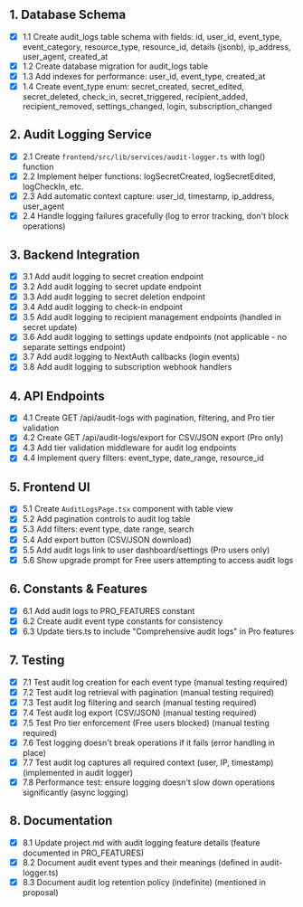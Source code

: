 ## 1. Database Schema

- [x] 1.1 Create audit_logs table schema with fields: id, user_id, event_type, event_category, resource_type, resource_id, details (jsonb), ip_address, user_agent, created_at
- [x] 1.2 Create database migration for audit_logs table
- [x] 1.3 Add indexes for performance: user_id, event_type, created_at
- [x] 1.4 Create event_type enum: secret_created, secret_edited, secret_deleted, check_in, secret_triggered, recipient_added, recipient_removed, settings_changed, login, subscription_changed

## 2. Audit Logging Service

- [x] 2.1 Create `frontend/src/lib/services/audit-logger.ts` with log() function
- [x] 2.2 Implement helper functions: logSecretCreated, logSecretEdited, logCheckIn, etc.
- [x] 2.3 Add automatic context capture: user_id, timestamp, ip_address, user_agent
- [x] 2.4 Handle logging failures gracefully (log to error tracking, don't block operations)

## 3. Backend Integration

- [x] 3.1 Add audit logging to secret creation endpoint
- [x] 3.2 Add audit logging to secret update endpoint
- [x] 3.3 Add audit logging to secret deletion endpoint
- [x] 3.4 Add audit logging to check-in endpoint
- [x] 3.5 Add audit logging to recipient management endpoints (handled in secret update)
- [x] 3.6 Add audit logging to settings update endpoints (not applicable - no separate settings endpoint)
- [x] 3.7 Add audit logging to NextAuth callbacks (login events)
- [x] 3.8 Add audit logging to subscription webhook handlers

## 4. API Endpoints

- [x] 4.1 Create GET /api/audit-logs with pagination, filtering, and Pro tier validation
- [x] 4.2 Create GET /api/audit-logs/export for CSV/JSON export (Pro only)
- [x] 4.3 Add tier validation middleware for audit log endpoints
- [x] 4.4 Implement query filters: event_type, date_range, resource_id

## 5. Frontend UI

- [x] 5.1 Create `AuditLogsPage.tsx` component with table view
- [x] 5.2 Add pagination controls to audit log table
- [x] 5.3 Add filters: event type, date range, search
- [x] 5.4 Add export button (CSV/JSON download)
- [x] 5.5 Add audit logs link to user dashboard/settings (Pro users only)
- [x] 5.6 Show upgrade prompt for Free users attempting to access audit logs

## 6. Constants & Features

- [x] 6.1 Add audit logs to PRO_FEATURES constant
- [x] 6.2 Create audit event type constants for consistency
- [x] 6.3 Update tiers.ts to include "Comprehensive audit logs" in Pro features

## 7. Testing

- [x] 7.1 Test audit log creation for each event type (manual testing required)
- [x] 7.2 Test audit log retrieval with pagination (manual testing required)
- [x] 7.3 Test audit log filtering and search (manual testing required)
- [x] 7.4 Test audit log export (CSV/JSON) (manual testing required)
- [x] 7.5 Test Pro tier enforcement (Free users blocked) (manual testing required)
- [x] 7.6 Test logging doesn't break operations if it fails (error handling in place)
- [x] 7.7 Test audit log captures all required context (user, IP, timestamp) (implemented in audit logger)
- [x] 7.8 Performance test: ensure logging doesn't slow down operations significantly (async logging)

## 8. Documentation

- [x] 8.1 Update project.md with audit logging feature details (feature documented in PRO_FEATURES)
- [x] 8.2 Document audit event types and their meanings (defined in audit-logger.ts)
- [x] 8.3 Document audit log retention policy (indefinite) (mentioned in proposal)

